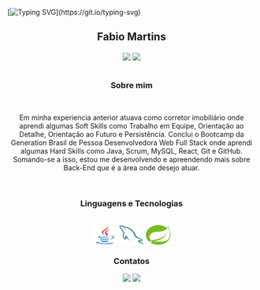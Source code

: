 [![Typing SVG](https://readme-typing-svg.herokuapp.com/?color=4682B4&size=35&center=true&vCenter=true&width=1000&lines=Bem+Vindo+ao+Meu+GitHub!)](https://git.io/typing-svg)

<h2 align="center">Fabio Martins</h2>

<div align="center">
  <img align="center" width="400px" src="https://github-readme-stats.vercel.app/api?username=martinsdfabio&show_icons=true,css&layout=compact&theme=github_dark" />
  <img align="center" width="400px" src="https://github-readme-stats.vercel.app/api/top-langs/?username=martinsdfabio&layout=compact&theme=github_dark" />
</div>
<br>
<h3 align="center">Sobre mim</h3>
</br>
<p align="center">Em minha experiencia anterior atuava como corretor imobiliário onde aprendi algumas Soft Skills como Trabalho em Equipe, Orientação ao Detalhe, Orientação ao Futuro e Persistência.
Conclui o Bootcamp da Generation Brasil de Pessoa Desenvolvedora Web Full Stack onde aprendi algumas Hard Skills como Java, Scrum, MySQL, React, Git e GitHub. Somando-se a isso, estou me desenvolvendo e apreendendo mais sobre Back-End que é a área onde desejo atuar.</p>

<br>
<h3 align="center"> Linguagens e Tecnologias </h3>
<div align="center" style="display: inline_block"><br>
  <img align="center" alt="Fabio-Java" height="40" width="50" src="https://raw.githubusercontent.com/devicons/devicon/master/icons/java/java-original.svg">
  <img align="center" alt="Fabio-MYSQL" height="40" width="50" src="https://raw.githubusercontent.com/devicons/devicon/master/icons/mysql/mysql-original.svg">
  <img align="center" alt="Fabio-SPRING" height="40" width="50" src="https://raw.githubusercontent.com/devicons/devicon/master/icons/spring/spring-original.svg">
  </br>
  
  <h3 align="center"> Contatos </h3>
<div align="center">
  <a href = "mailto:fabio.martins04@outlook.com"><img src="https://img.shields.io/badge/-Outlook-%230077B5?style=for-the-badge&logo=gmail&logoColor=white" target="_blank"></a>
  <a href="https://www.linkedin.com/in/martinsdfabio" target="_blank"><img src="https://img.shields.io/badge/-LinkedIn-%230077B5?style=for-the-badge&logo=linkedin&logoColor=white" target="_blank">
</a>
</div>
